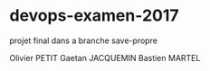 # devops-examen-2017
projet final dans a branche save-propre

Olivier PETIT 
Gaetan JACQUEMIN
Bastien MARTEL

